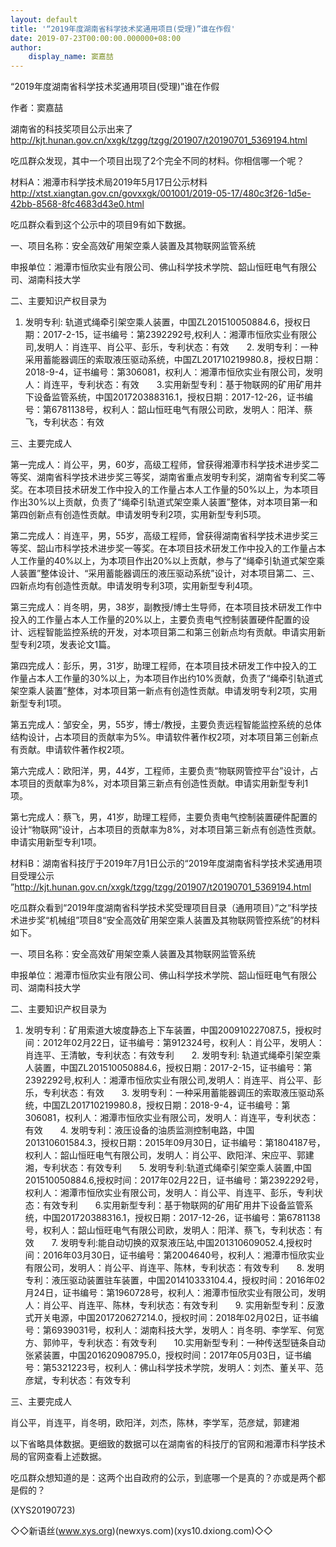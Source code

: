 ```yaml
---
layout: default
title: '“2019年度湖南省科学技术奖通用项目(受理)”谁在作假'
date: 2019-07-23T00:00:00.000000+08:00
author:
    display_name: 窦嘉喆
---
```


“2019年度湖南省科学技术奖通用项目(受理)”谁在作假

作者：窦嘉喆

湖南省的科技奖项目公示出来了　　http://kjt.hunan.gov.cn/xxgk/tzgg/tzgg/201907/t20190701_5369194.html

吃瓜群众发现，其中一个项目出现了2个完全不同的材料。你相信哪一个呢？

材料A：湘潭市科学技术局2019年5月17日公示材料　　http://xtst.xiangtan.gov.cn/govxxgk/001001/2019-05-17/480c3f26-1d5e-42bb-8568-8fc4683d43e0.html

吃瓜群众看到这个公示中的项目9有如下数据。

一、项目名称：安全高效矿用架空乘人装置及其物联网监管系统

申报单位：湘潭市恒欣实业有限公司、佛山科学技术学院、韶山恒旺电气有限公司、湖南科技大学

二、主要知识产权目录为

1. 发明专利: 轨道式绳牵引架空乘人装置，中国ZL201510050884.6，授权日期：2017-2-15，证书编号：第2392292号,权利人：湘潭市恒欣实业有限公司,发明人：肖连平、肖公平、彭乐，专利状态：有效　　2. 发明专利：一种采用蓄能器调压的索取液压驱动系统，中国ZL201710219980.8，授权日期：2018-9-4，证书编号：第306081，权利人：湘潭市恒欣实业有限公司，发明人：肖连平，专利状态：有效　　3.实用新型专利：基于物联网的矿用矿用井下设备监管系统，中国201720388316.1，授权日期：2017-12-26，证书编号：第6781138号，权利人：韶山恒旺电气有限公司欧，发明人：阳洋、蔡飞，专利状态：有效

三、主要完成人

第一完成人：肖公平，男，60岁，高级工程师，曾获得湘潭市科学技术进步奖二等奖、湖南省科学技术进步奖三等奖，湖南省重点发明专利奖，湖南省专利奖二等奖。在本项目技术研发工作中投入的工作量占本人工作量的50%以上，为本项目作出30%以上贡献，负责了“绳牵引轨道式架空乘人装置”整体，对本项目第一和第四创新点有创造性贡献。申请发明专利2项，实用新型专利5项。

第二完成人：肖连平，男，55岁，高级工程师，曾获得湖南省科学技术进步奖三等奖、韶山市科学技术进步奖一等奖。在本项目技术研发工作中投入的工作量占本人工作量的40%以上，为本项目作出20%以上贡献，参与了“绳牵引轨道式架空乘人装置”整体设计、“采用蓄能器调压的液压驱动系统”设计，对本项目第二、三、四新点均有创造性贡献。申请发明专利3项，实用新型专利4项。

第三完成人：肖冬明，男，38岁，副教授/博士生导师，在本项目技术研发工作中投入的工作量占本人工作量的20%以上，主要负责电气控制装置硬件配置的设计、远程智能监控系统的开发，对本项目第二和第三创新点均有贡献。申请实用新型专利2项，发表论文1篇。

第四完成人：彭乐，男，31岁，助理工程师，在本项目技术研发工作中投入的工作量占本人工作量的30%以上，为本项目作出约10%贡献，负责了“绳牵引轨道式架空乘人装置”整体，对本项目第一新点有创造性贡献。申请发明专利2项，实用新型专利1项。

第五完成人：邹安全，男，55岁，博士/教授，主要负责远程智能监控系统的总体结构设计，占本项目的贡献率为5%。申请软件著作权2项，对本项目第三创新点有贡献。申请软件著作权2项。

第六完成人：欧阳洋，男，44岁，工程师，主要负责“物联网管控平台”设计，占本项目的贡献率为8%，对本项目第三新点有创造性贡献。申请实用新型专利1项。

第七完成人：蔡飞，男，41岁，助理工程师，主要负责电气控制装置硬件配置的设计“物联网”设计，占本项目的贡献率为8%，对本项目第三新点有创造性贡献。申请实用新型专利1项。

材料B：湖南省科技厅于2019年7月1日公示的“2019年度湖南省科学技术奖通用项目受理公示 ”http://kjt.hunan.gov.cn/xxgk/tzgg/tzgg/201907/t20190701_5369194.html

吃瓜群众看到“2019年度湖南省科学技术奖受理项目目录（通用项目）”之“科学技术进步奖“机械组”项目8“安全高效矿用架空乘人装置及其物联网管控系统”的材料如下。

一、项目名称：安全高效矿用架空乘人装置及其物联网监管系统

申报单位：湘潭市恒欣实业有限公司、佛山科学技术学院、韶山恒旺电气有限公司、湖南科技大学

二、主要知识产权目录为

1. 发明专利：矿用索道大坡度静态上下车装置，中国200910227087.5，授权时间：2012年02月22日，证书编号：第912324号，权利人：肖公平，发明人：肖连平、王清敏，专利状态：有效专利　　2. 发明专利: 轨道式绳牵引架空乘人装置，中国ZL201510050884.6，授权日期：2017-2-15，证书编号：第2392292号,权利人：湘潭市恒欣实业有限公司,发明人：肖连平、肖公平、彭乐，专利状态：有效　　3. 发明专利：一种采用蓄能器调压的索取液压驱动系统，中国ZL201710219980.8，授权日期：2018-9-4，证书编号：第306081，权利人：湘潭市恒欣实业有限公司，发明人：肖连平，专利状态：有效　　4. 发明专利：液压设备的油质监测控制电路，中国201310601584.3，授权日期：2015年09月30日，证书编号：第1804187号，权利人：韶山恒旺电气有限公司，发明人：肖公平、欧阳洋、宋应平、郭建湘，专利状态：有效专利　　5. 发明专利:轨道式绳牵引架空乘人装置,中国201510050884.6,授权时间：2017年02月22日，证书编号：第2392292号，权利人：湘潭市恒欣实业有限公司，发明人：肖公平、肖连平、彭乐，专利状态：有效专利　　6.实用新型专利：基于物联网的矿用矿用井下设备监管系统，中国201720388316.1，授权日期：2017-12-26，证书编号：第6781138号，权利人：韶山恒旺电气有限公司欧，发明人：阳洋、蔡飞，专利状态：有效　　7. 发明专利:能自动切换的双泵液压站,中国201310609052.4,授权时间：2016年03月30日，证书编号：第2004640号，权利人：湘潭市恒欣实业有限公司，发明人：肖公平、肖连平、陈林，专利状态：有效专利　　8. 发明专利：液压驱动装置驻车装置，中国201410333104.4，授权时间：2016年02月24日，证书编号：第1960728号，权利人：湘潭市恒欣实业有限公司，发明人：肖公平、肖连平、陈林，专利状态：有效专利　　9. 实用新型专利：反激式开关电源，中国201720627214.0，授权时间：2018年02月02日，证书编号：第6939031号，权利人：湖南科技大学，发明人：肖冬明、李学军、何宽方、郭帅平，专利状态：有效专利　　10.实用新型专利：一种传送型链条自动张紧装置，中国201620908795.0，授权时间：2017年05月03日，证书编号：第5321223号，权利人：佛山科学技术学院，发明人：刘杰、董关平、范彦斌，专利状态：有效专利

三、主要完成人

肖公平，肖连平，肖冬明，欧阳洋，刘杰，陈林，李学军，范彦斌，郭建湘

以下省略具体数据。更细致的数据可以在湖南省的科技厅的官网和湘潭市科学技术局的官网查看上述数据。

吃瓜群众想知道的是：这两个出自政府的公示，到底哪一个是真的？亦或是两个都是假的？

(XYS20190723)

◇◇新语丝(www.xys.org)(newxys.com)(xys10.dxiong.com)◇◇


